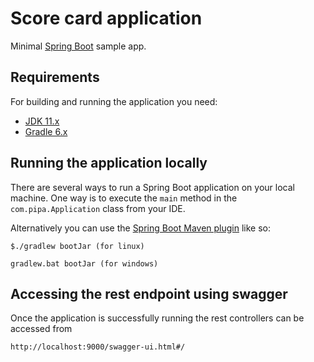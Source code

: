 # Score card application

Minimal [Spring Boot](http://projects.spring.io/spring-boot/) sample app.

## Requirements

For building and running the application you need:

- [JDK 11.x](https://adoptopenjdk.net/?variant=openjdk11&jvmVariant=hotspot)
- [Gradle 6.x](https://gradle.org/)

## Running the application locally

There are several ways to run a Spring Boot application on your local machine. One way is to execute the `main` method in the `com.pipa.Application` class from your IDE.

Alternatively you can use the [Spring Boot Maven plugin](https://docs.spring.io/spring-boot/docs/current/reference/html/build-tool-plugins-maven-plugin.html) like so:

```shell
$./gradlew bootJar (for linux)

gradlew.bat bootJar (for windows)
```

## Accessing the rest endpoint using swagger 
Once the application is successfully running the rest controllers can be accessed from

```shell
http://localhost:9000/swagger-ui.html#/
```
